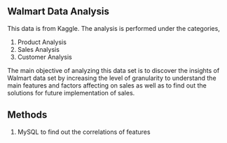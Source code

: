 ## Walmart Data Analysis
This data is from Kaggle. The analysis is performed under the categories,
1. Product Analysis
2. Sales Analysis 
3. Customer Analysis

The main objective of analyzing this data set is to discover the insights of Walmart data set by increasing the level of granularity to understand the main features and factors affecting on sales as well as to find out the solutions for future implementation of sales. 

## Methods
1. MySQL to find out the correlations of features


